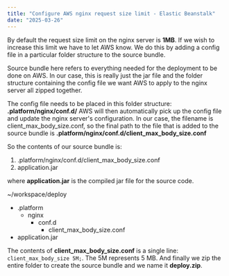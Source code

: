```yaml
---
title: "Configure AWS nginx request size limit - Elastic Beanstalk"
date: "2025-03-26"
---
```


By default the request size limit on the nginx server is **1MB**.
If we wish to increase this limit we have to let AWS know.
We do this by adding a config file in a particular folder structure to the source bundle.

Source bundle here refers to everything needed for the deployment to be done on AWS.
In our case, this is really just the jar file and the folder structure containing the config file we want AWS to apply to the nginx server all zipped together.

The config file needs to be placed in this folder structure: **.platform/nginx/conf.d/**
AWS will then automatically pick up the config file and update the nginx server's configuration.
In our case, the filename is client_max_body_size.conf, so the final path to the file that is added to the source bundle is **.platform/nginx/conf.d/client_max_body_size.conf**

So the contents of our source bundle is:

1. .platform/nginx/conf.d/client_max_body_size.conf
2. application.jar

where **application.jar** is the compiled jar file for the source code.

~/workspace/deploy

- .platform
  - nginx
    - conf.d
      - client_max_body_size.conf
- application.jar

The contents of **client_max_body_size.conf** is a single line: `client_max_body_size 5M;`. The 5M represents 5 MB. And finally we zip the entire folder to create the source bundle and we name it **deploy.zip**.

